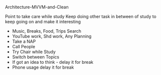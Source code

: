 Architecture-MVVM-and-Clean


Point to take care while study
Keep doing other task in between of study to keep going on and make it interesting
- Music, Breaks, Food, Trips Search
- YouTube work, Shd work, Any Planning
- Take a NAP 
- Call People
- Try Chair while Study 
- Switch between Topics 
- If got an idea to think - delay it for break 
- Phone usage delay it for break 
